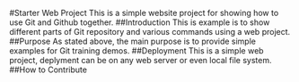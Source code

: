 #Starter Web Project
This is a simple website project for showing how to use Git and Github together.
##Introduction
This is example is to show different parts of Git repository and various commands using a web project.
##Purpose
As stated above, the main purpose is to provide simple examples for Git training demos.
##Deployment
This is a simple web project, deplyment can be on any web server or even local file system.
##How to Contribute
